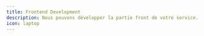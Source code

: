 ```yaml
---
title: Frontend Development
description: Nous pouvons développer la partie front de votre service. NOtre stack frontend s'appuie sur Bootstrap, AngularJS, JQuery.
icon: laptop
---
```

